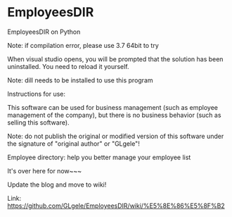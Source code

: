 ﻿# EmployeesDIR
EmployeesDIR on Python

Note: if compilation error, please use 3.7 64bit to try

When visual studio opens, you will be prompted that the solution has been uninstalled. You need to reload it yourself.

Note: dill needs to be installed to use this program

Instructions for use:

This software can be used for business management (such as employee management of the company), but there is no business behavior (such as selling this software).

Note: do not publish the original or modified version of this software under the signature of "original author" or "GLgele"!

Employee directory: help you better manage your employee list

It's over here for now~~~

Update the blog and move to wiki!

Link: https://github.com/GLgele/EmployeesDIR/wiki/%E5%8E%86%E5%8F%B2
